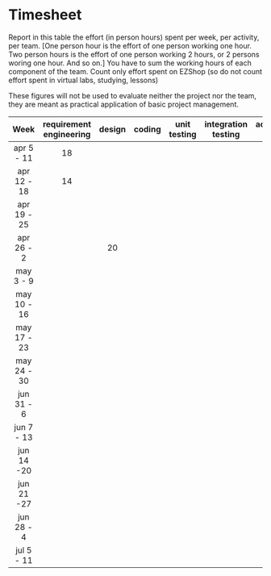# Timesheet

Report in this table the effort (in person hours) spent per week, per activity, per team.
[One person hour is the effort of one person working one hour.
Two person hours is the effort of one person working 2 hours, or 2 persons woring one hour. And so on.]
You have to sum the working hours of each component of the team.
Count only effort spent on EZShop (so do not count effort spent in virtual labs, studying, lessons)

These figures will not be used to evaluate neither the project nor the team, they are meant as practical application of basic project management.

| Week | requirement engineering | design | coding | unit testing | integration testing | acceptance testing | management | git maven |
|:-----------:|:--------:|:-----------:|:-----------:|:----------:|:------------:|:---------------:|:-------------:|:--------------:|
| apr 5 - 11 | 18| | | | | | | |
| apr 12 - 18| 14| | | | | | | | 
| apr 19 - 25| | | | | | | 8 | | 
| apr 26 - 2 | | 20 | | | | | | | 
| may 3 - 9  | | | | | | | | | 
| may 10 - 16| | | | | | | | | 
| may 17 - 23| | | | | | | | | 
| may 24 - 30| | | | | | | | | 
| jun 31 - 6 | | | | | | | | | 
| jun 7 - 13 | | | | | | | | | 
| jun 14 -20 | | | | | | | | | 
| jun 21 -27 | | | | | | | | | 
| jun 28 - 4 | | | | | | | | | 
| jul 5 - 11 | | | | | | | | |

